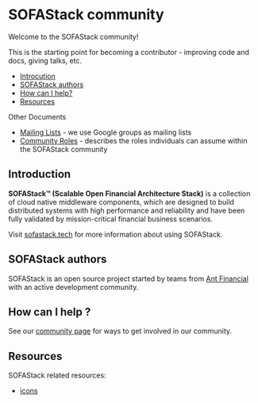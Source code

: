 # SOFAStack community

Welcome to the SOFAStack community!

This is the starting point for becoming a contributor - improving code and docs, giving talks, etc.

- [Introcution](#introduction)
- [SOFAStack authors](#sofastack-authors)
- [How can I help?](#how-can-i-help-)
- [Resources](#resources)

Other Documents

- [Mailing Lists](MAILING-LISTS.md) -  we use Google groups as mailing lists
- [Community Roles](ROLES.md) - describes the roles individuals can assume within the SOFAStack community

## Introduction

**SOFAStack™ (Scalable Open Financial Architecture Stack)** is a collection of cloud native middleware components, which are designed to build distributed systems with high performance and reliability and have been fully validated by mission-critical financial business scenarios.

Visit [sofastack.tech](https://www.sofastack.tech) for more information about using SOFAStack.

## SOFAStack authors

SOFAStack is an open source project started by teams from [Ant Financial](https://www.antfin.com) with an active development community. 

## How can I help ?

See our [community page](https://github.com/alipay/sofastack#community) for ways to get involved in our community.

## Resources

SOFAStack related resources:

- [icons](icons)